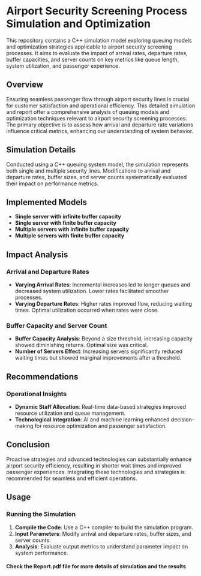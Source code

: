 # Airport Security Screening Process Simulation and Optimization

This repository contains a C++ simulation model exploring queuing models and optimization strategies applicable to airport security screening processes. It aims to evaluate the impact of arrival rates, departure rates, buffer capacities, and server counts on key metrics like queue length, system utilization, and passenger experience.

## Overview

Ensuring seamless passenger flow through airport security lines is crucial for customer satisfaction and operational efficiency. This detailed simulation and report offer a comprehensive analysis of queuing models and optimization techniques relevant to airport security screening processes. The primary objective is to assess how arrival and departure rate variations influence critical metrics, enhancing our understanding of system behavior.

## Simulation Details

Conducted using a C++ queuing system model, the simulation represents both single and multiple security lines. Modifications to arrival and departure rates, buffer sizes, and server counts systematically evaluated their impact on performance metrics.

## Implemented Models

- **Single server with infinite buffer capacity**
- **Single server with finite buffer capacity**
- **Multiple servers with infinite buffer capacity**
- **Multiple servers with finite buffer capacity**

## Impact Analysis

### Arrival and Departure Rates

- **Varying Arrival Rates**: Incremental increases led to longer queues and decreased system utilization. Lower rates facilitated smoother processes.
- **Varying Departure Rates**: Higher rates improved flow, reducing waiting times. Optimal utilization occurred when rates were close.

### Buffer Capacity and Server Count

- **Buffer Capacity Analysis**: Beyond a size threshold, increasing capacity showed diminishing returns. Optimal size was critical.
- **Number of Servers Effect**: Increasing servers significantly reduced waiting times but showed marginal improvements after a threshold.

## Recommendations

### Operational Insights

- **Dynamic Staff Allocation**: Real-time data-based strategies improved resource utilization and queue management.
- **Technological Integration**: AI and machine learning enhanced decision-making for resource optimization and passenger satisfaction.

## Conclusion

Proactive strategies and advanced technologies can substantially enhance airport security efficiency, resulting in shorter wait times and improved passenger experiences. Integrating these technologies and strategies is recommended for seamless and efficient operations.

## Usage

### Running the Simulation

1. **Compile the Code**: Use a C++ compiler to build the simulation program.
2. **Input Parameters**: Modify arrival and departure rates, buffer sizes, and server counts.
3. **Analysis**: Evaluate output metrics to understand parameter impact on system performance.
   
#### Check the Report.pdf file for more details of simulation and the results 
